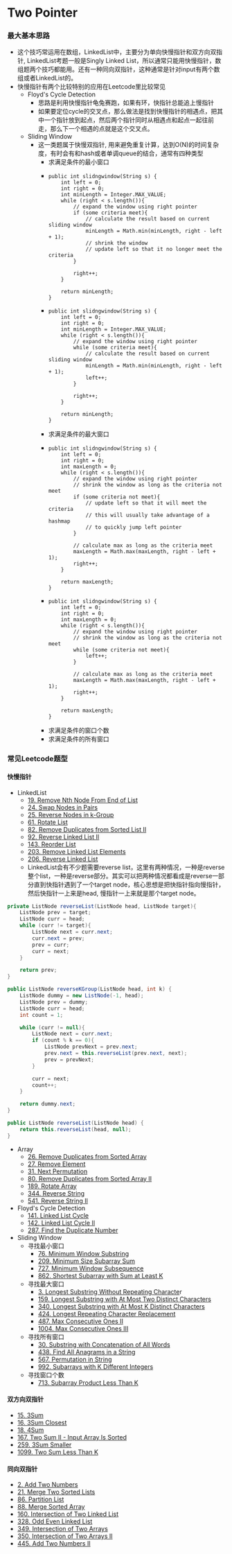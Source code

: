 # Two Pointer

### 最大基本思路

* 这个技巧常运用在数组，LinkedList中，主要分为单向快慢指针和双方向双指针, LinkedList考题一般是Singly Linked List，所以通常只能用快慢指针，数组题两个技巧都能用。还有一种同向双指针，这种通常是针对input有两个数组或者LinkedList的。
* 快慢指针有两个比较特别的应用在Leetcode里比较常见
  * Floyd's Cycle Detection
    * 思路是利用快慢指针龟兔赛跑，如果有环，快指针总能追上慢指针
    * 如果要定位cycle的交叉点，那么做法是找到快慢指针的相遇点，把其中一个指针放到起点，然后两个指针同时从相遇点和起点一起往前走，那么下一个相遇的点就是这个交叉点。
  * Sliding Window
    * 这一类题属于快慢双指针,  用来避免重复计算，达到O(N)的时间复杂度，有时会有和hash或者单调queue的结合，通常有四种类型
      * 求满足条件的最小窗口
      * ```
        public int slidngwindow(String s) {
            int left = 0;
            int right = 0;
            int minLength = Integer.MAX_VALUE;
            while (right < s.length()){
                // expand the window using right pointer
                if (some criteria meet){
                    // calculate the result based on current sliding window
                    minLength = Math.min(minLength, right - left + 1); 
                    // shrink the window
                    // update left so that it no longer meet the criteria
                }
                
                right++;
            }
            
            return minLength;
        }
        ```
      * ```
        public int slidngwindow(String s) {
            int left = 0;
            int right = 0;
            int minLength = Integer.MAX_VALUE;
            while (right < s.length()){
                // expand the window using right pointer
                while (some criteria meet){
                    // calculate the result based on current sliding window
                    minLength = Math.min(minLength, right - left + 1); 
                    left++;
                }
                
                right++;
            }
            
            return minLength;
        }
        ```
      * 求满足条件的最大窗口
      * ```
        public int slidngwindow(String s) {
            int left = 0;
            int right = 0;
            int maxLength = 0;
            while (right < s.length()){
                // expand the window using right pointer
                // shrink the window as long as the criteria not meet
                if (some criteria not meet){
                    // update left so that it will meet the criteria
                    // this will usually take advantage of a hashmap 
                    // to quickly jump left pointer
                }
                
                // calculate max as long as the criteria meet
                maxLength = Math.max(maxLength, right - left + 1);
                right++;
            }
            
            return maxLength;
        }
        ```
      * ```
        public int slidngwindow(String s) {
            int left = 0;
            int right = 0;
            int maxLength = 0;
            while (right < s.length()){
                // expand the window using right pointer
                // shrink the window as long as the criteria not meet
                while (some criteria not meet){
                    left++;
                }
                
                // calculate max as long as the criteria meet
                maxLength = Math.max(maxLength, right - left + 1);
                right++;
            }
            
            return maxLength;
        }
        ```
      * 求满足条件的窗口个数
      * 求满足条件的所有窗口

### 常见Leetcode题型

#### 快慢指针

* LinkedList
  * [19. Remove Nth Node From End of List](https://leetcode.com/problems/remove-nth-node-from-end-of-list)
  * [24. Swap Nodes in Pairs](https://leetcode.com/problems/swap-nodes-in-pairs)
  * [25. Reverse Nodes in k-Group](https://leetcode.com/problems/reverse-nodes-in-k-group)
  * [61. Rotate List](https://leetcode.com/problems/rotate-list)
  * [82. Remove Duplicates from Sorted List II](https://leetcode.com/problems/remove-duplicates-from-sorted-list-ii)
  * [92. Reverse Linked List II](https://leetcode.com/problems/reverse-linked-list-ii)
  * [143. Reorder List](https://leetcode.com/problems/reorder-list)
  * [203. Remove Linked List Elements](https://leetcode.com/problems/remove-linked-list-elements)
  * [206. Reverse Linked List](https://leetcode.com/problems/reverse-linked-list)
  * LinkedList会有不少题需要reverse list，这里有两种情况，一种是reverse整个list，一种是reverse部分。其实可以把两种情况都看成是reverse一部分直到快指针遇到了一个target node，核心思想是把快指针指向慢指针，然后快指针一上来是head, 慢指针一上来就是那个target node。

```java
private ListNode reverseList(ListNode head, ListNode target){
    ListNode prev = target;
    ListNode curr = head;
    while (curr != target){
        ListNode next = curr.next;
        curr.next = prev;
        prev = curr;
        curr = next;
    }

    return prev;
}
```

```java
public ListNode reverseKGroup(ListNode head, int k) {
    ListNode dummy = new ListNode(-1, head);
    ListNode prev = dummy;
    ListNode curr = head;
    int count = 1;

    while (curr != null){
        ListNode next = curr.next;
        if (count % k == 0){
            ListNode prevNext = prev.next;
            prev.next = this.reverseList(prev.next, next);
            prev = prevNext;
        }

        curr = next;
        count++;
    }

    return dummy.next;
}
```

```java
public ListNode reverseList(ListNode head) {
    return this.reverseList(head, null);
}
```

* Array
  * [26. Remove Duplicates from Sorted Array](https://leetcode.com/problems/remove-duplicates-from-sorted-array)
  * [27. Remove Element](https://leetcode.com/problems/remove-element)
  * [31. Next Permutation](https://leetcode.com/problems/next-permutation)
  * [80. Remove Duplicates from Sorted Array II](https://leetcode.com/problems/remove-duplicates-from-sorted-array-ii)
  * [189. Rotate Array](https://leetcode.com/problems/rotate-array)
  * [344. Reverse String](https://leetcode.com/problems/reverse-string)
  * [541. Reverse String II](https://leetcode.com/problems/reverse-string-ii)
* Floyd's Cycle Detection
  * [141. Linked List Cycle](https://leetcode.com/problems/linked-list-cycle)
  * [142. Linked List Cycle II](https://leetcode.com/problems/linked-list-cycle-ii)
  * [287. Find the Duplicate Number](https://leetcode.com/problems/find-the-duplicate-number)
* Sliding Window
  * 寻找最小窗口
    * [76. Minimum Window Substring](https://leetcode.com/problems/minimum-window-substring)
    * [209. Minimum Size Subarray Sum](https://leetcode.com/problems/minimum-size-subarray-sum)
    * [727. Minimum Window Subsequence](https://leetcode.com/problems/minimum-window-subsequence)
    * [862. Shortest Subarray with Sum at Least K](https://leetcode.com/problems/shortest-subarray-with-sum-at-least-k)
  * 寻找最大窗口
    * [3. Longest Substring Without Repeating Characte](https://leetcode.com/problems/longest-substring-without-repeating-characters)r
    * [159. Longest Substring with At Most Two Distinct Characters](https://leetcode.com/problems/longest-substring-with-at-most-two-distinct-characters)
    * [340. Longest Substring with At Most K Distinct Characters](https://leetcode.com/problems/longest-substring-with-at-most-k-distinct-characters)
    * [424. Longest Repeating Character Replacement](https://leetcode.com/problems/longest-repeating-character-replacement)
    * [487. Max Consecutive Ones II](https://leetcode.com/problems/max-consecutive-ones-ii)
    * [1004. Max Consecutive Ones III](https://leetcode.com/problems/max-consecutive-ones-iii)
  * 寻找所有窗口
    * [30. Substring with Concatenation of All Words](https://leetcode.com/problems/substring-with-concatenation-of-all-words)
    * [438. Find All Anagrams in a String](https://leetcode.com/problems/find-all-anagrams-in-a-string)
    * [567. Permutation in String](https://leetcode.com/problems/permutation-in-string)
    * [992. Subarrays with K Different Integers](https://leetcode.com/problems/subarrays-with-k-different-integers)
  * 寻找窗口个数
    * [713. Subarray Product Less Than K](https://leetcode.com/problems/subarray-product-less-than-k)

#### 双方向双指针

* [15. 3Sum](https://leetcode.com/problems/3sum)
* [16. 3Sum Closest](https://leetcode.com/problems/3sum-closest)
* [18. 4Sum](https://leetcode.com/problems/4sum)
* [167. Two Sum II - Input Array Is Sorted](https://leetcode.com/problems/two-sum-ii-input-array-is-sorted)
* [259. 3Sum Smaller](https://leetcode.com/problems/3sum-smaller)
* [1099. Two Sum Less Than K](https://leetcode.com/problems/two-sum-less-than-k)

#### 同向双指针

* [2. Add Two Numbers](https://leetcode.com/problems/add-two-numbers)
* [21. Merge Two Sorted Lists](https://leetcode.com/problems/merge-two-sorted-lists)
* [86. Partition List](https://leetcode.com/problems/partition-list)
* [88. Merge Sorted Array](https://leetcode.com/problems/merge-sorted-array)
* [160. Intersection of Two Linked List](https://leetcode.com/problems/intersection-of-two-linked-lists)
* [328. Odd Even Linked List](https://leetcode.com/problems/odd-even-linked-list)
* [349. Intersection of Two Arrays](https://leetcode.com/problems/intersection-of-two-arrays)
* [350. Intersection of Two Arrays II](https://leetcode.com/problems/intersection-of-two-arrays-ii)
* [445. Add Two Numbers II](https://leetcode.com/problems/add-two-numbers-ii)



